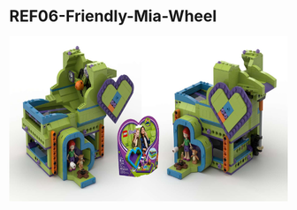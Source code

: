 <a name="README"></a>
# REF06-Friendly-Mia-Wheel
<img width="640" height="300" src="https://github.com/rykfield/REF06-Friendly-Mia-Wheel/raw/master/Mia-Wheel-41358-Banner.jpg">
<BR>

